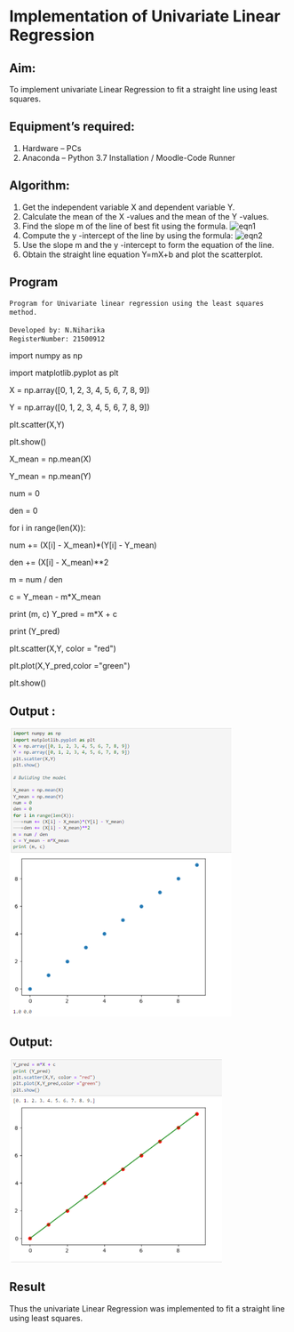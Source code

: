# Implementation of Univariate Linear Regression
## Aim:
To implement univariate Linear Regression to fit a straight line using least squares.
## Equipment’s required:
1.	Hardware – PCs
2.	Anaconda – Python 3.7 Installation / Moodle-Code Runner
## Algorithm:
1.	Get the independent variable X and dependent variable Y.
2.	Calculate the mean of the X -values and the mean of the Y -values.
3.	Find the slope m of the line of best fit using the formula.
 ![eqn1](./eq1.jpg)
4.	Compute the y -intercept of the line by using the formula:
![eqn2](./eq2.jpg)  
5.	Use the slope m and the y -intercept to form the equation of the line.
6.	Obtain the straight line equation Y=mX+b and plot the scatterplot.
## Program
```
Program for Univariate linear regression using the least squares method.

Developed by: N.Niharika
RegisterNumber: 21500912
```
import numpy as np

import matplotlib.pyplot as plt

X = np.array([0, 1, 2, 3, 4, 5, 6, 7, 8, 9])

Y = np.array([0, 1, 2, 3, 4, 5, 6, 7, 8, 9])

plt.scatter(X,Y)

plt.show()

X_mean = np.mean(X)

Y_mean = np.mean(Y)

num = 0

den = 0

for i in range(len(X)):

num += (X[i] - X_mean)*(Y[i] - Y_mean)

den += (X[i] - X_mean)**2

m = num / den

c = Y_mean - m*X_mean

print (m, c)
Y_pred = m*X + c

print (Y_pred)

plt.scatter(X,Y, color = "red")

plt.plot(X,Y_pred,color ="green")

plt.show()

## Output :
![Output](https://github.com/naramala-niharika/Univariate-Linear-Regression/blob/main/jupyter%201.PNG?raw=true)

## Output:
![Output](https://github.com/naramala-niharika/Univariate-Linear-Regression/blob/main/jupyter%202.PNG?raw=true)

## Result
Thus the univariate Linear Regression was implemented to fit a straight line using least squares.
